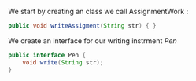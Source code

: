 

We start by creating an class we call AssignmentWork :

```java
public void writeAssigment(String str) { }
```

We create an interface for our writing instrment *Pen*

```java
public interface Pen {
    void write(String str);
}
```

